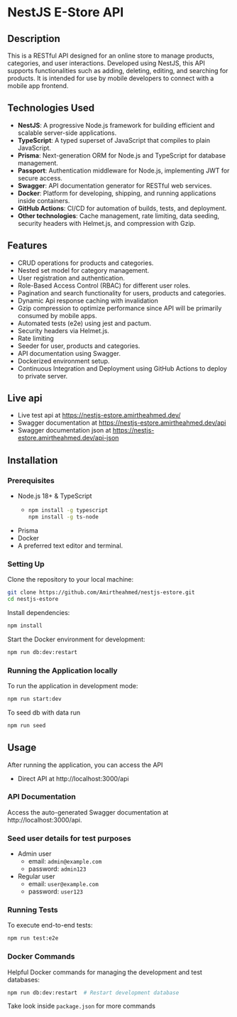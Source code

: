 # NestJS E-Store API

## Description

This is a RESTful API designed for an online store to manage products, categories, and user interactions. Developed using NestJS, this API supports functionalities such as adding, deleting, editing, and searching for products. It is intended for use by mobile developers to connect with a mobile app frontend.

## Technologies Used

- **NestJS**: A progressive Node.js framework for building efficient and scalable server-side applications.
- **TypeScript**: A typed superset of JavaScript that compiles to plain JavaScript.
- **Prisma**: Next-generation ORM for Node.js and TypeScript for database management.
- **Passport**: Authentication middleware for Node.js, implementing JWT for secure access.
- **Swagger**: API documentation generator for RESTful web services.
- **Docker**: Platform for developing, shipping, and running applications inside containers.
- **GitHub Actions**: CI/CD for automation of builds, tests, and deployment.
- **Other technologies**: Cache management, rate limiting, data seeding, security headers with Helmet.js, and compression with Gzip.

## Features

- CRUD operations for products and categories.
- Nested set model for category management.
- User registration and authentication.
- Role-Based Access Control (RBAC) for different user roles.
- Pagination and search functionality for users, products and categories.
- Dynamic Api response caching with invalidation
- Gzip compression to optimize performance since API will be primarily consumed by mobile apps.
- Automated tests (e2e) using jest and pactum.
- Security headers via Helmet.js.
- Rate limiting
- Seeder for user, products and categories.
- API documentation using Swagger.
- Dockerized environment setup.
- Continuous Integration and Deployment using GitHub Actions to deploy to private server.

## Live api

- Live test api at https://nestjs-estore.amirtheahmed.dev/
- Swagger documentation at https://nestjs-estore.amirtheahmed.dev/api
- Swagger documentation json at https://nestjs-estore.amirtheahmed.dev/api-json

## Installation

### Prerequisites

- Node.js 18+ & TypeScript
  - ```bash
    npm install -g typescript
    npm install -g ts-node
    ```
- Prisma
- Docker
- A preferred text editor and terminal.

### Setting Up

Clone the repository to your local machine:

```bash
git clone https://github.com/Amirtheahmed/nestjs-estore.git
cd nestjs-estore
```

Install dependencies:

```bash
npm install
```

Start the Docker environment for development:

```bash
npm run db:dev:restart
```

### Running the Application locally

To run the application in development mode:

```bash
npm run start:dev
```

To seed db with data run

```bash
npm run seed
```

## Usage

After running the application, you can access the API 

- Direct API at http://localhost:3000/api

### API Documentation

Access the auto-generated Swagger documentation at http://localhost:3000/api.

### Seed user details for test purposes

- Admin user
  - email: `admin@example.com`
  - password: `admin123`
- Regular user
    - email: `user@example.com`
    - password: `user123`

### Running Tests

To execute end-to-end tests:

```bash
npm run test:e2e
```

### Docker Commands

Helpful Docker commands for managing the development and test databases:

```bash
npm run db:dev:restart  # Restart development database
```

Take look inside `package.json` for more commands
